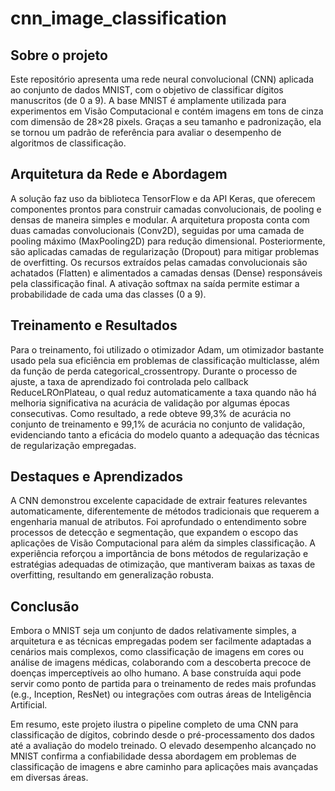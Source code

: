# cnn_image_classification

## Sobre o projeto

Este repositório apresenta uma rede neural convolucional (CNN) aplicada ao conjunto de dados MNIST, com o objetivo de classificar dígitos manuscritos (de 0 a 9). A base MNIST é amplamente utilizada para experimentos em Visão Computacional e contém imagens em tons de cinza com dimensão de 28×28 pixels. Graças a seu tamanho e padronização, ela se tornou um padrão de referência para avaliar o desempenho de algoritmos de classificação.

## Arquitetura da Rede e Abordagem

A solução faz uso da biblioteca TensorFlow e da API Keras, que oferecem componentes prontos para construir camadas convolucionais, de pooling e densas de maneira simples e modular.
A arquitetura proposta conta com duas camadas convolucionais (Conv2D), seguidas por uma camada de pooling máximo (MaxPooling2D) para redução dimensional. Posteriormente, são aplicadas camadas de regularização (Dropout) para mitigar problemas de overfitting.
Os recursos extraídos pelas camadas convolucionais são achatados (Flatten) e alimentados a camadas densas (Dense) responsáveis pela classificação final. A ativação softmax na saída permite estimar a probabilidade de cada uma das classes (0 a 9).

## Treinamento e Resultados

Para o treinamento, foi utilizado o otimizador Adam, um otimizador bastante usado pela sua eficiência em problemas de classificação multiclasse, além da função de perda categorical_crossentropy.
Durante o processo de ajuste, a taxa de aprendizado foi controlada pelo callback ReduceLROnPlateau, o qual reduz automaticamente a taxa quando não há melhoria significativa na acurácia de validação por algumas épocas consecutivas.
Como resultado, a rede obteve 99,3% de acurácia no conjunto de treinamento e 99,1% de acurácia no conjunto de validação, evidenciando tanto a eficácia do modelo quanto a adequação das técnicas de regularização empregadas.

## Destaques e Aprendizados

A CNN demonstrou excelente capacidade de extrair features relevantes automaticamente, diferentemente de métodos tradicionais que requerem a engenharia manual de atributos.
Foi aprofundado o entendimento sobre processos de detecção e segmentação, que expandem o escopo das aplicações de Visão Computacional para além da simples classificação.
A experiência reforçou a importância de bons métodos de regularização e estratégias adequadas de otimização, que mantiveram baixas as taxas de overfitting, resultando em generalização robusta.

## Conclusão

Embora o MNIST seja um conjunto de dados relativamente simples, a arquitetura e as técnicas empregadas podem ser facilmente adaptadas a cenários mais complexos, como classificação de imagens em cores ou análise de imagens médicas, colaborando com a descoberta precoce de doenças imperceptíveis ao olho humano.
A base construída aqui pode servir como ponto de partida para o treinamento de redes mais profundas (e.g., Inception, ResNet) ou integrações com outras áreas de Inteligência Artificial.

Em resumo, este projeto ilustra o pipeline completo de uma CNN para classificação de dígitos, cobrindo desde o pré-processamento dos dados até a avaliação do modelo treinado. O elevado desempenho alcançado no MNIST confirma a confiabilidade dessa abordagem em problemas de classificação de imagens e abre caminho para aplicações mais avançadas em diversas áreas.
